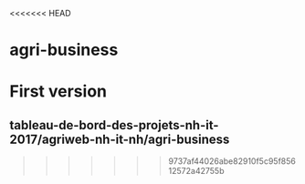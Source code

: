 <<<<<<< HEAD
# agri-business
First version
=======
## tableau-de-bord-des-projets-nh-it-2017/agriweb-nh-it-nh/agri-business
>>>>>>> 9737af44026abe82910f5c95f85612572a42755b
